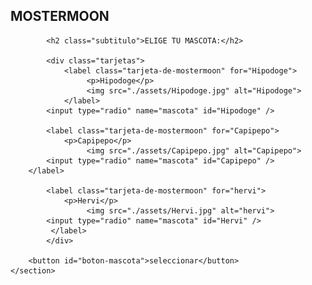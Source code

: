 <!DOCTYPE html>
<html>
     <head>
        <meta charset="utf-8 /">
        <link rel="stylesheet" href="./estilos.CSS">
     </head>
     <body>
        <section id="seleccionar-mascota">
            <h1 class="titulo"> MOSTERMOON </h1>

            <h2 class="subtitulo">ELIGE TU MASCOTA:</h2>

            <div class="tarjetas">
                <label class="tarjeta-de-mostermoon" for="Hipodoge">
                     <p>Hipodoge</p>
                     <img src="./assets/Hipodoge.jpg" alt="Hipodoge">
                </label>
            <input type="radio" name="mascota" id="Hipodoge" />

            <label class="tarjeta-de-mostermoon" for="Capipepo">
                <p>Capipepo</p>
                     <img src="./assets/Capipepo.jpg" alt="Capipepo">
            <input type="radio" name="mascota" id="Capipepo" />
        </label>

            <label class="tarjeta-de-mostermoon" for="hervi">
                <p>Hervi</p>
                     <img src="./assets/Hervi.jpg" alt="hervi">
            <input type="radio" name="mascota" id="Hervi" />
             </label>
            </div>

        <button id="boton-mascota">seleccionar</button>
    </section>
